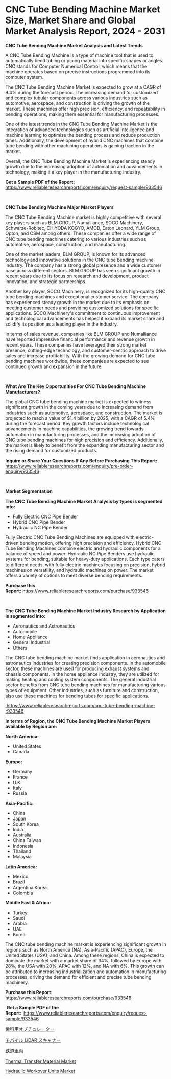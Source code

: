<p><h1>CNC Tube Bending Machine Market Size, Market Share and Global Market Analysis Report, 2024 - 2031</h1></p><p><strong>CNC Tube Bending Machine Market Analysis and Latest Trends</strong></p>
<p><p>A CNC Tube Bending Machine is a type of machine tool that is used to automatically bend tubing or piping material into specific shapes or angles. CNC stands for Computer Numerical Control, which means that the machine operates based on precise instructions programmed into its computer system.</p><p>The CNC Tube Bending Machine Market is expected to grow at a CAGR of 9.4% during the forecast period. The increasing demand for customized and complex tubular components across various industries such as automotive, aerospace, and construction is driving the growth of the market. These machines offer high precision, efficiency, and repeatability in bending operations, making them essential for manufacturing processes.</p><p>One of the latest trends in the CNC Tube Bending Machine Market is the integration of advanced technologies such as artificial intelligence and machine learning to optimize the bending process and reduce production times. Additionally, the development of hybrid CNC machines that combine tube bending with other machining operations is gaining traction in the market.</p><p>Overall, the CNC Tube Bending Machine Market is experiencing steady growth due to the increasing adoption of automation and advancements in technology, making it a key player in the manufacturing industry.</p></p>
<p><strong>Get a Sample PDF of the Report:&nbsp;</strong> <a href="https://www.reliableresearchreports.com/enquiry/request-sample/933546">https://www.reliableresearchreports.com/enquiry/request-sample/933546</a></p>
<p>&nbsp;</p>
<p><strong>CNC Tube Bending Machine Major Market Players</strong></p>
<p><p>The CNC Tube Bending Machine market is highly competitive with several key players such as BLM GROUP, Numalliance, SOCO Machinery, Schwarze-Robitec, CHIYODA KOGYO, AMOB, Eaton Leonard, YLM Group, Opton, and CSM among others. These companies offer a wide range of CNC tube bending machines catering to various industries such as automotive, aerospace, construction, and manufacturing.</p><p>One of the market leaders, BLM GROUP, is known for its advanced technology and innovative solutions in the CNC tube bending machine industry. The company has a strong global presence and a wide customer base across different sectors. BLM GROUP has seen significant growth in recent years due to its focus on research and development, product innovation, and strategic partnerships.</p><p>Another key player, SOCO Machinery, is recognized for its high-quality CNC tube bending machines and exceptional customer service. The company has experienced steady growth in the market due to its emphasis on meeting customer needs and providing customized solutions for specific applications. SOCO Machinery's commitment to continuous improvement and technological advancements has helped it expand its market share and solidify its position as a leading player in the industry.</p><p>In terms of sales revenue, companies like BLM GROUP and Numalliance have reported impressive financial performance and revenue growth in recent years. These companies have leveraged their strong market presence, cutting-edge technology, and customer-centric approach to drive sales and increase profitability. With the growing demand for CNC tube bending machines worldwide, these companies are expected to see continued growth and expansion in the future.</p></p>
<p>&nbsp;</p>
<p><strong>What Are The Key Opportunities For CNC Tube Bending Machine Manufacturers?</strong></p>
<p><p>The global CNC tube bending machine market is expected to witness significant growth in the coming years due to increasing demand from industries such as automotive, aerospace, and construction. The market is projected to reach a value of $1.4 billion by 2025, with a CAGR of 5.4% during the forecast period. Key growth factors include technological advancements in machine capabilities, the growing trend towards automation in manufacturing processes, and the increasing adoption of CNC tube bending machines for high precision and efficiency. Additionally, the market is likely to benefit from the expanding manufacturing sector and the rising demand for customized products.</p></p>
<p><strong>Inquire or Share Your Questions If Any Before Purchasing This Report:</strong> <a href="https://www.reliableresearchreports.com/enquiry/pre-order-enquiry/933546">https://www.reliableresearchreports.com/enquiry/pre-order-enquiry/933546</a></p>
<p>&nbsp;</p>
<p><strong>Market Segmentation</strong></p>
<p><strong>The CNC Tube Bending Machine Market Analysis by types is segmented into:</strong></p>
<p><ul><li>Fully Electric CNC Pipe Bender</li><li>Hybrid CNC Pipe Bender</li><li>Hydraulic NC Pipe Bender</li></ul></p>
<p><p>Fully Electric CNC Tube Bending Machines are equipped with electric-driven bending motion, offering high precision and efficiency. Hybrid CNC Tube Bending Machines combine electric and hydraulic components for a balance of speed and power. Hydraulic NC Pipe Benders use hydraulic systems for bending, suitable for heavy-duty applications. Each type caters to different needs, with fully electric machines focusing on precision, hybrid machines on versatility, and hydraulic machines on power. The market offers a variety of options to meet diverse bending requirements.</p></p>
<p><strong>Purchase this Report:&nbsp;</strong><a href="https://www.reliableresearchreports.com/purchase/933546">https://www.reliableresearchreports.com/purchase/933546</a></p>
<p>&nbsp;</p>
<p><strong>The CNC Tube Bending Machine Market Industry Research by Application is segmented into:</strong></p>
<p><ul><li>Aeronautics and Astronautics</li><li>Automobile</li><li>Home Appliance</li><li>General Industrial</li><li>Others</li></ul></p>
<p><p>The CNC tube bending machine market finds application in aeronautics and astronautics industries for creating precision components. In the automobile sector, these machines are used for producing exhaust systems and chassis components. In the home appliance industry, they are utilized for making heating and cooling system components. The general industrial sector benefits from CNC tube bending machines for manufacturing various types of equipment. Other industries, such as furniture and construction, also use these machines for bending tubes for specific applications.</p></p>
<p><a href="https://www.reliableresearchreports.com/cnc-tube-bending-machine-r933546">&nbsp;https://www.reliableresearchreports.com/cnc-tube-bending-machine-r933546</a></p>
<p><strong>In terms of Region, the CNC Tube Bending Machine Market Players available by Region are:</strong></p>
<p>
    <p> <strong> North America: </strong>
        <ul>
            <li>United States</li>
            <li>Canada</li>
        </ul>
        </p> 
    <p> <strong> Europe: </strong>
        <ul>
            <li>Germany</li>
            <li>France</li>
            <li>U.K.</li>
            <li>Italy</li>
            <li>Russia</li>
        </ul>
        </p> 
    <p> <strong> Asia-Pacific: </strong>
        <ul>
            <li>China</li>
            <li>Japan</li>
            <li>South Korea</li>
            <li>India</li>
            <li>Australia</li>
            <li>China Taiwan</li>
            <li>Indonesia</li>
            <li>Thailand</li>
            <li>Malaysia</li>
        </ul>
        </p> 
    <p> <strong> Latin America: </strong>
        <ul>
            <li>Mexico</li>
            <li>Brazil</li>
            <li>Argentina Korea</li>
            <li>Colombia</li>
        </ul>
        </p> 
    <p> <strong> Middle East & Africa: </strong>
        <ul>
            <li>Turkey</li>
            <li>Saudi</li>
            <li>Arabia</li>
            <li>UAE</li>
            <li>Korea</li>
        </ul>
    </p>
    </p>
<p><p>The CNC tube bending machine market is experiencing significant growth in regions such as North America (NA), Asia-Pacific (APAC), Europe, the United States (USA), and China. Among these regions, China is expected to dominate the market with a market share of 34%, followed by Europe with 28%, the USA with 20%, APAC with 12%, and NA with 6%. This growth can be attributed to increasing industrialization and automation in manufacturing processes, driving the demand for efficient and precise tube bending machinery.</p></p>
<p><strong>Purchase this Report: </strong><a href="https://www.reliableresearchreports.com/purchase/933546">https://www.reliableresearchreports.com/purchase/933546</a></p>
<p>&nbsp;<strong>Get a Sample PDF of the Report:&nbsp;&nbsp;</strong><a href="https://www.reliableresearchreports.com/enquiry/request-sample/933546">https://www.reliableresearchreports.com/enquiry/request-sample/933546</a></p>
<p><strong></strong></p>
<p><p><a href="https://medium.com/@jaremington56/%E6%AD%AF%E7%A7%91%E7%94%A8%E3%82%AA%E3%83%96%E3%83%81%E3%83%A5%E3%83%AC%E3%83%BC%E3%82%BF%E3%83%BC%E3%82%BA%E5%B8%82%E5%A0%B4%E3%81%AF-%E5%B8%82%E5%A0%B4%E3%82%B7%E3%82%A7%E3%82%A2-%E3%82%B5%E3%82%A4%E3%82%BA-2031%E5%B9%B4%E3%81%BE%E3%81%A7%E3%81%AE%E4%BA%88%E6%B8%AC%E3%81%AB%E7%84%A6%E7%82%B9%E3%82%92%E5%BD%93%E3%81%A6%E3%81%A6%E3%81%84%E3%81%BE%E3%81%99-25552c41b4c0">歯科用オブチュレーター</a></p><p><a href="https://medium.com/@rexkhler2023/%E3%83%A2%E3%83%90%E3%82%A4%E3%83%ABlidar%E3%82%B9%E3%82%AD%E3%83%A3%E3%83%8A%E3%83%BC%E5%B8%82%E5%A0%B4%E3%81%AE%E8%A6%8F%E6%A8%A1-%E5%B8%82%E5%A0%B4%E5%8B%95%E5%90%91%E3%81%A8%E5%B8%82%E5%A0%B4%E4%BA%88%E6%B8%AC-2024%E5%B9%B4%E3%81%8B%E3%82%892031%E5%B9%B4%E3%81%BE%E3%81%A7-a59b35fd591a">モバイル LiDAR スキャナー</a></p><p><a href="https://github.com/vlcostes/Market-Research-Report-List-1/blob/main/363490036163.md">鉄道車両</a></p><p><a href="https://issuu.com/reportprime-2/docs/thermal-transfer-material-market-size-2030.pptx">Thermal Transfer Material Market</a></p><p><a href="https://github.com/khayangel/Market-Research-Report-List-3/blob/main/hydraulic-workover-units-market.md">Hydraulic Workover Units Market</a></p></p>